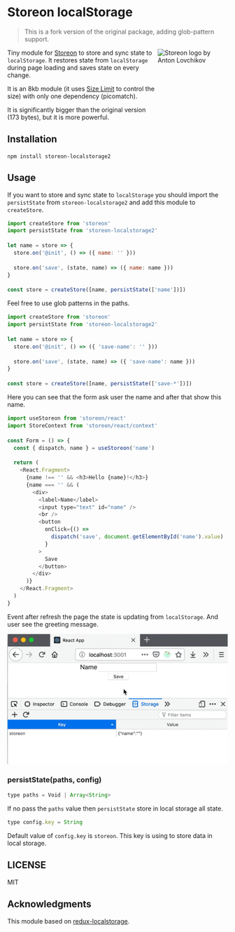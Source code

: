 # Storeon localStorage

> This is a fork version of the original package, adding glob-pattern support.

<img src="https://storeon.github.io/storeon/logo.svg" align="right"
     alt="Storeon logo by Anton Lovchikov" width="160" height="142">

Tiny module for [Storeon] to store and sync state to `localStorage`. It restores state from `localStorage` during page loading and saves state on every change.

It is an 8kb module (it uses [Size Limit] to control the size) with only one dependency (picomatch).

It is significantly bigger than the original version (173 bytes), but it is more powerful.

[size limit]: https://github.com/ai/size-limit
[storeon]: https://github.com/storeon/storeon

## Installation

```
npm install storeon-localstorage2
```

## Usage

If you want to store and sync state to `localStorage` you should import the `persistState` from `storeon-localstorage2` and add this module to `createStore`.

```js
import createStore from 'storeon'
import persistState from 'storeon-localstorage2'

let name = store => {
  store.on('@init', () => ({ name: '' }))

  store.on('save', (state, name) => ({ name: name }))
}

const store = createStore([name, persistState(['name'])])
```

Feel free to use glob patterns in the paths.

```js
import createStore from 'storeon'
import persistState from 'storeon-localstorage2'

let name = store => {
  store.on('@init', () => ({ 'save-name': '' }))

  store.on('save', (state, name) => ({ 'save-name': name }))
}

const store = createStore([name, persistState(['save-*'])])
```

Here you can see that the form ask user the name and after that show this name.

```js
import useStoreon from 'storeon/react'
import StoreContext from 'storeon/react/context'

const Form = () => {
  const { dispatch, name } = useStoreon('name')

  return (
    <React.Fragment>
      {name !== '' && <h3>Hello {name}!</h3>}
      {name === '' && (
        <div>
          <label>Name</label>
          <input type="text" id="name" />
          <br />
          <button
            onClick={() =>
              dispatch('save', document.getElementById('name').value)
            }
          >
            Save
          </button>
        </div>
      )}
    </React.Fragment>
  )
}
```

Event after refresh the page the state is updating from `localStorage`. And user see the greeting message.

![Example of store state to local storage](example.gif)

### persistState(paths, config)

```js
type paths = Void | Array<String>
```

If no pass the `paths` value then `persistState` store in local storage all state.

```js
type config.key = String
```

Default value of `config.key` is `storeon`. This key is using to store data in local storage.

## LICENSE

MIT

## Acknowledgments

This module based on [redux-localstorage](https://github.com/elgerlambert/redux-localstorage).
